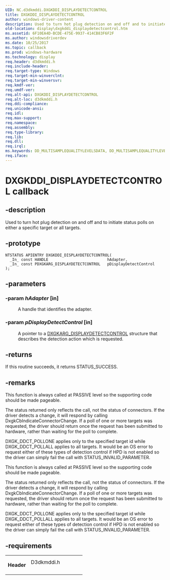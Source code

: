 ```yaml
---
UID: NC.d3dkmddi.DXGKDDI_DISPLAYDETECTCONTROL
title: DXGKDDI_DISPLAYDETECTCONTROL
author: windows-driver-content
description: Used to turn hot plug detection on and off and to initiate status polls on either a specific target or all targets.
old-location: display\dxgkddi_displaydetectcontrol.htm
ms.assetid: 6F10EA4D-BCDE-475E-9937-414CB83F6F2F
ms.author: windowsdriverdev
ms.date: 10/25/2017
ms.topic: callback
ms.prod: windows-hardware
ms.technology: display
req.header: d3dkmddi.h
req.include-header: 
req.target-type: Windows
req.target-min-winverclnt: 
req.target-min-winversvr: 
req.kmdf-ver: 
req.umdf-ver: 
req.alt-api: DXGKDDI_DISPLAYDETECTCONTROL
req.alt-loc: d3dkmddi.h
req.ddi-compliance: 
req.unicode-ansi: 
req.idl: 
req.max-support: 
req.namespace: 
req.assembly: 
req.type-library: 
req.lib: 
req.dll: 
req.irql: 
ms.keywords: DD_MULTISAMPLEQUALITYLEVELSDATA, DD_MULTISAMPLEQUALITYLEVELSDATA
req.iface: 
---
```


# DXGKDDI_DISPLAYDETECTCONTROL callback



## -description
<p>Used to turn hot plug detection on and off and to initiate status polls on either a specific target or all targets.  </p>


## -prototype

````
NTSTATUS APIENTRY DXGKDDI_DISPLAYDETECTCONTROL(
  _In_ const HANDLE                          hAdapter,
  _In_ const PDXGKARG_DISPLAYDETECTCONTROL   pDisplayDetectControl
);
````


## -parameters
<dl>

### -param <i>hAdapter</i> [in]

<dd>
<p>A handle that identifies the adapter.</p>
</dd>

### -param <i>pDisplayDetectControl</i> [in]

<dd>
<p>A pointer to a <a href="https://msdn.microsoft.com/A0B5798E-FF4D-4133-BFA9-39B37CC387F6">DXGKARG_DISPLAYDETECTCONTROL</a> structure that describes the detection action which is requested.</p>
</dd>
</dl>

## -returns
<p>If this routine succeeds, it returns STATUS_SUCCESS.</p>

## -remarks
<p>This function is always called at PASSIVE level so the supporting code should be made pageable.</p>

<p>The status returned only reflects the call, not the status of connectors. If the driver detects a change, it will respond by calling DxgkCbIndicateConnectorChange.  If a poll of one or more targets was requested, the driver should return once the request has been submitted to hardware, rather than waiting for the poll to complete.</p>

<p>DXGK_DDCT_POLLONE applies only to the specified target id while DXGK_DDCT_POLLALL applies to all targets.  It would be an OS error to request either of these types of detection control if HPD is not enabled so the driver can simply fail the call with STATUS_INVALID_PARAMETER.</p>

<p>This function is always called at PASSIVE level so the supporting code should be made pageable.</p>

<p>The status returned only reflects the call, not the status of connectors. If the driver detects a change, it will respond by calling DxgkCbIndicateConnectorChange.  If a poll of one or more targets was requested, the driver should return once the request has been submitted to hardware, rather than waiting for the poll to complete.</p>

<p>DXGK_DDCT_POLLONE applies only to the specified target id while DXGK_DDCT_POLLALL applies to all targets.  It would be an OS error to request either of these types of detection control if HPD is not enabled so the driver can simply fail the call with STATUS_INVALID_PARAMETER.</p>

## -requirements
<table>
<tr>
<th width="30%">
<p>Header</p>
</th>
<td width="70%">
<dl>
<dt>D3dkmddi.h</dt>
</dl>
</td>
</tr>
</table>